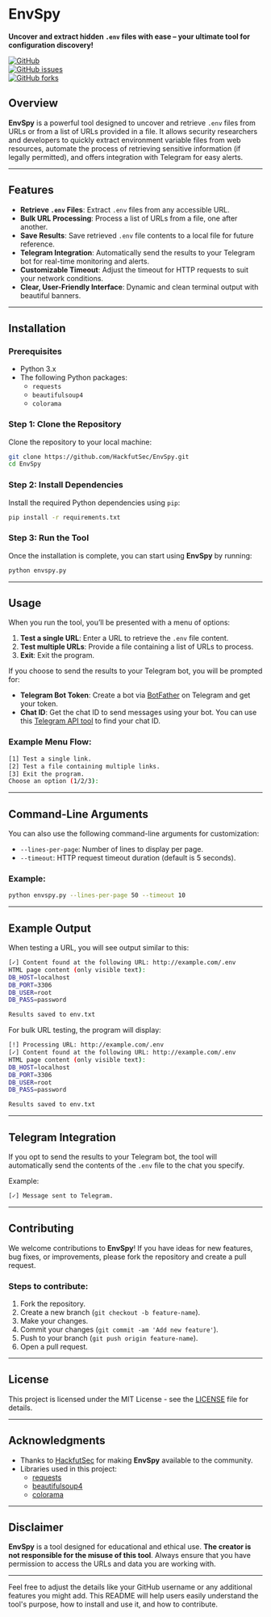 # **EnvSpy**  
**Uncover and extract hidden `.env` files with ease – your ultimate tool for configuration discovery!**

[![GitHub](https://img.shields.io/github/license/HackfutSec/EnvSpy)](https://github.com/HackfutSec/EnvSpy)  
[![GitHub issues](https://img.shields.io/github/issues/HackfutSec/EnvSpy)](https://github.com/HackfutSec/EnvSpy/issues)  
[![GitHub forks](https://img.shields.io/github/forks/HackfutSec/EnvSpy)](https://github.com/HackfutSec/EnvSpy/network)

## **Overview**

**EnvSpy** is a powerful tool designed to uncover and retrieve `.env` files from URLs or from a list of URLs provided in a file. It allows security researchers and developers to quickly extract environment variable files from web resources, automate the process of retrieving sensitive information (if legally permitted), and offers integration with Telegram for easy alerts.

---

## **Features**

- **Retrieve `.env` Files**: Extract `.env` files from any accessible URL.
- **Bulk URL Processing**: Process a list of URLs from a file, one after another.
- **Save Results**: Save retrieved `.env` file contents to a local file for future reference.
- **Telegram Integration**: Automatically send the results to your Telegram bot for real-time monitoring and alerts.
- **Customizable Timeout**: Adjust the timeout for HTTP requests to suit your network conditions.
- **Clear, User-Friendly Interface**: Dynamic and clean terminal output with beautiful banners.

---

## **Installation**

### **Prerequisites**
- Python 3.x
- The following Python packages:
  - `requests`
  - `beautifulsoup4`
  - `colorama`

### **Step 1: Clone the Repository**
Clone the repository to your local machine:

```bash
git clone https://github.com/HackfutSec/EnvSpy.git
cd EnvSpy
```

### **Step 2: Install Dependencies**
Install the required Python dependencies using `pip`:

```bash
pip install -r requirements.txt
```

### **Step 3: Run the Tool**
Once the installation is complete, you can start using **EnvSpy** by running:

```bash
python envspy.py
```

---

## **Usage**

When you run the tool, you’ll be presented with a menu of options:

1. **Test a single URL**: Enter a URL to retrieve the `.env` file content.
2. **Test multiple URLs**: Provide a file containing a list of URLs to process.
3. **Exit**: Exit the program.

If you choose to send the results to your Telegram bot, you will be prompted for:
- **Telegram Bot Token**: Create a bot via [BotFather](https://core.telegram.org/bots#botfather) on Telegram and get your token.
- **Chat ID**: Get the chat ID to send messages using your bot. You can use this [Telegram API tool](https://api.telegram.org/bot<YourBotToken>/getUpdates) to find your chat ID.

### **Example Menu Flow:**

```bash
[1] Test a single link.
[2] Test a file containing multiple links.
[3] Exit the program.
Choose an option (1/2/3):
```

---

## **Command-Line Arguments**

You can also use the following command-line arguments for customization:

- `--lines-per-page`: Number of lines to display per page.
- `--timeout`: HTTP request timeout duration (default is 5 seconds).

### **Example:**

```bash
python envspy.py --lines-per-page 50 --timeout 10
```

---

## **Example Output**

When testing a URL, you will see output similar to this:

```bash
[✓] Content found at the following URL: http://example.com/.env
HTML page content (only visible text):
DB_HOST=localhost
DB_PORT=3306
DB_USER=root
DB_PASS=password

Results saved to env.txt
```

For bulk URL testing, the program will display:

```bash
[!] Processing URL: http://example.com/.env
[✓] Content found at the following URL: http://example.com/.env
HTML page content (only visible text):
DB_HOST=localhost
DB_PORT=3306
DB_USER=root
DB_PASS=password

Results saved to env.txt
```

---

## **Telegram Integration**

If you opt to send the results to your Telegram bot, the tool will automatically send the contents of the `.env` file to the chat you specify.

Example:

```bash
[✓] Message sent to Telegram.
```

---

## **Contributing**

We welcome contributions to **EnvSpy**! If you have ideas for new features, bug fixes, or improvements, please fork the repository and create a pull request.

### Steps to contribute:

1. Fork the repository.
2. Create a new branch (`git checkout -b feature-name`).
3. Make your changes.
4. Commit your changes (`git commit -am 'Add new feature'`).
5. Push to your branch (`git push origin feature-name`).
6. Open a pull request.

---

## **License**

This project is licensed under the MIT License - see the [LICENSE](LICENSE) file for details.

---

## **Acknowledgments**

- Thanks to [HackfutSec](https://github.com/HackfutSec) for making **EnvSpy** available to the community.
- Libraries used in this project:
  - [requests](https://docs.python-requests.org/en/master/)
  - [beautifulsoup4](https://www.crummy.com/software/BeautifulSoup/)
  - [colorama](https://pypi.org/project/colorama/)

---

## **Disclaimer**

**EnvSpy** is a tool designed for educational and ethical use. **The creator is not responsible for the misuse of this tool**. Always ensure that you have permission to access the URLs and data you are working with.

--- 

Feel free to adjust the details like your GitHub username or any additional features you might add. This README will help users easily understand the tool's purpose, how to install and use it, and how to contribute.
